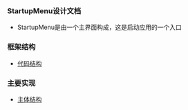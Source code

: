 ### StartupMenu设计文档

- StartupMenu是由一个主界面构成，这是启动应用的一个入口

### 框架结构

- [代码结构](https://github.com/openthos/systemui-analysis/blob/master/LJH/design/%E4%BB%A3%E7%A0%81%E7%BB%93%E6%9E%84.md)


### 主要实现
- [主体结构](https://github.com/openthos/systemui-analysis/blob/master/LJH/design/%E4%B8%BB%E8%A6%81%E5%AE%9E%E7%8E%B0.md)
